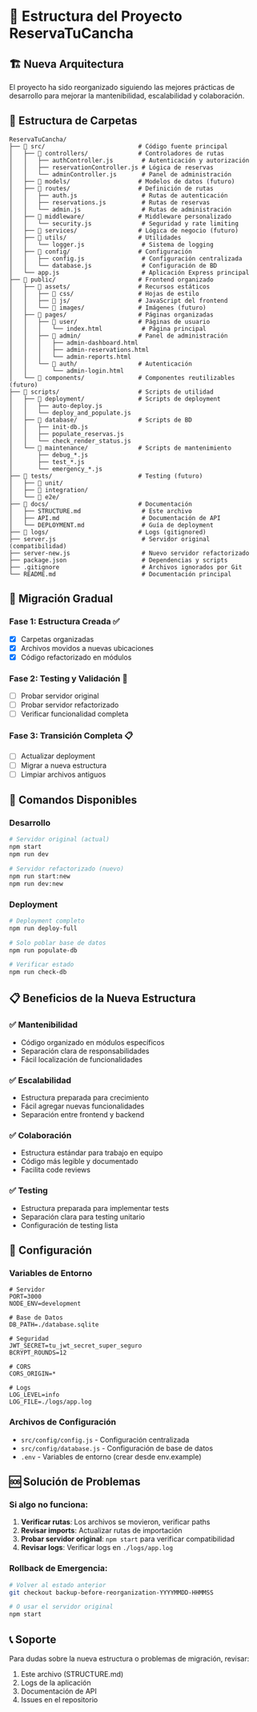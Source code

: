 # 📁 Estructura del Proyecto ReservaTuCancha

## 🏗️ Nueva Arquitectura

El proyecto ha sido reorganizado siguiendo las mejores prácticas de desarrollo para mejorar la mantenibilidad, escalabilidad y colaboración.

## 📂 Estructura de Carpetas

```
ReservaTuCancha/
├── 📁 src/                          # Código fuente principal
│   ├── 📁 controllers/              # Controladores de rutas
│   │   ├── authController.js        # Autenticación y autorización
│   │   ├── reservationController.js # Lógica de reservas
│   │   └── adminController.js       # Panel de administración
│   ├── 📁 models/                   # Modelos de datos (futuro)
│   ├── 📁 routes/                   # Definición de rutas
│   │   ├── auth.js                  # Rutas de autenticación
│   │   ├── reservations.js          # Rutas de reservas
│   │   └── admin.js                 # Rutas de administración
│   ├── 📁 middleware/               # Middleware personalizado
│   │   └── security.js              # Seguridad y rate limiting
│   ├── 📁 services/                 # Lógica de negocio (futuro)
│   ├── 📁 utils/                    # Utilidades
│   │   └── logger.js                # Sistema de logging
│   ├── 📁 config/                   # Configuración
│   │   ├── config.js                # Configuración centralizada
│   │   └── database.js              # Configuración de BD
│   └── app.js                       # Aplicación Express principal
├── 📁 public/                       # Frontend organizado
│   ├── 📁 assets/                   # Recursos estáticos
│   │   ├── 📁 css/                  # Hojas de estilo
│   │   ├── 📁 js/                   # JavaScript del frontend
│   │   └── 📁 images/               # Imágenes (futuro)
│   ├── 📁 pages/                    # Páginas organizadas
│   │   ├── 📁 user/                 # Páginas de usuario
│   │   │   └── index.html           # Página principal
│   │   ├── 📁 admin/                # Panel de administración
│   │   │   ├── admin-dashboard.html
│   │   │   ├── admin-reservations.html
│   │   │   └── admin-reports.html
│   │   └── 📁 auth/                 # Autenticación
│   │       └── admin-login.html
│   └── 📁 components/               # Componentes reutilizables (futuro)
├── 📁 scripts/                      # Scripts de utilidad
│   ├── 📁 deployment/               # Scripts de deployment
│   │   ├── auto-deploy.js
│   │   └── deploy_and_populate.js
│   ├── 📁 database/                 # Scripts de BD
│   │   ├── init-db.js
│   │   ├── populate_reservas.js
│   │   └── check_render_status.js
│   └── 📁 maintenance/              # Scripts de mantenimiento
│       ├── debug_*.js
│       ├── test_*.js
│       └── emergency_*.js
├── 📁 tests/                        # Testing (futuro)
│   ├── 📁 unit/
│   ├── 📁 integration/
│   └── 📁 e2e/
├── 📁 docs/                         # Documentación
│   ├── STRUCTURE.md                 # Este archivo
│   ├── API.md                       # Documentación de API
│   └── DEPLOYMENT.md                # Guía de deployment
├── 📁 logs/                         # Logs (gitignored)
├── server.js                        # Servidor original (compatibilidad)
├── server-new.js                    # Nuevo servidor refactorizado
├── package.json                     # Dependencias y scripts
├── .gitignore                       # Archivos ignorados por Git
└── README.md                        # Documentación principal
```

## 🔄 Migración Gradual

### Fase 1: Estructura Creada ✅
- [x] Carpetas organizadas
- [x] Archivos movidos a nuevas ubicaciones
- [x] Código refactorizado en módulos

### Fase 2: Testing y Validación 🔄
- [ ] Probar servidor original
- [ ] Probar servidor refactorizado
- [ ] Verificar funcionalidad completa

### Fase 3: Transición Completa 📋
- [ ] Actualizar deployment
- [ ] Migrar a nueva estructura
- [ ] Limpiar archivos antiguos

## 🚀 Comandos Disponibles

### Desarrollo
```bash
# Servidor original (actual)
npm start
npm run dev

# Servidor refactorizado (nuevo)
npm run start:new
npm run dev:new
```

### Deployment
```bash
# Deployment completo
npm run deploy-full

# Solo poblar base de datos
npm run populate-db

# Verificar estado
npm run check-db
```

## 📋 Beneficios de la Nueva Estructura

### ✅ Mantenibilidad
- Código organizado en módulos específicos
- Separación clara de responsabilidades
- Fácil localización de funcionalidades

### ✅ Escalabilidad
- Estructura preparada para crecimiento
- Fácil agregar nuevas funcionalidades
- Separación entre frontend y backend

### ✅ Colaboración
- Estructura estándar para trabajo en equipo
- Código más legible y documentado
- Facilita code reviews

### ✅ Testing
- Estructura preparada para implementar tests
- Separación clara para testing unitario
- Configuración de testing lista

## 🔧 Configuración

### Variables de Entorno
```env
# Servidor
PORT=3000
NODE_ENV=development

# Base de Datos
DB_PATH=./database.sqlite

# Seguridad
JWT_SECRET=tu_jwt_secret_super_seguro
BCRYPT_ROUNDS=12

# CORS
CORS_ORIGIN=*

# Logs
LOG_LEVEL=info
LOG_FILE=./logs/app.log
```

### Archivos de Configuración
- `src/config/config.js` - Configuración centralizada
- `src/config/database.js` - Configuración de base de datos
- `.env` - Variables de entorno (crear desde env.example)

## 🆘 Solución de Problemas

### Si algo no funciona:
1. **Verificar rutas**: Los archivos se movieron, verificar paths
2. **Revisar imports**: Actualizar rutas de importación
3. **Probar servidor original**: `npm start` para verificar compatibilidad
4. **Revisar logs**: Verificar logs en `./logs/app.log`

### Rollback de Emergencia:
```bash
# Volver al estado anterior
git checkout backup-before-reorganization-YYYYMMDD-HHMMSS

# O usar el servidor original
npm start
```

## 📞 Soporte

Para dudas sobre la nueva estructura o problemas de migración, revisar:
1. Este archivo (STRUCTURE.md)
2. Logs de la aplicación
3. Documentación de API
4. Issues en el repositorio
